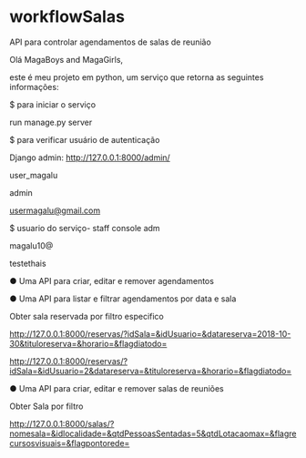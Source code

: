 # workflowSalas
API para controlar agendamentos de salas de reunião


Olá MagaBoys and MagaGirls,

este é meu projeto em python, um serviço que retorna as seguintes informações:



$ para iniciar o serviço


run manage.py server


$ para verificar usuário de autenticação

Django admin: 
http://127.0.0.1:8000/admin/

user_magalu


admin


usermagalu@gmail.com


$ usuario do serviço- staff console adm

magalu10@


testethais


● Uma API para criar, editar e remover agendamentos


● Uma API para listar e filtrar agendamentos por data e sala


Obter sala reservada por filtro especifico


http://127.0.0.1:8000/reservas/?idSala=&idUsuario=&datareserva=2018-10-30&tituloreserva=&horario=&flagdiatodo=


http://127.0.0.1:8000/reservas/?idSala=&idUsuario=2&datareserva=&tituloreserva=&horario=&flagdiatodo=


● Uma API para criar, editar e remover salas de reuniões


Obter Sala por filtro


http://127.0.0.1:8000/salas/?nomesala=&idlocalidade=&qtdPessoasSentadas=5&qtdLotacaomax=&flagrecursosvisuais=&flagpontorede=


